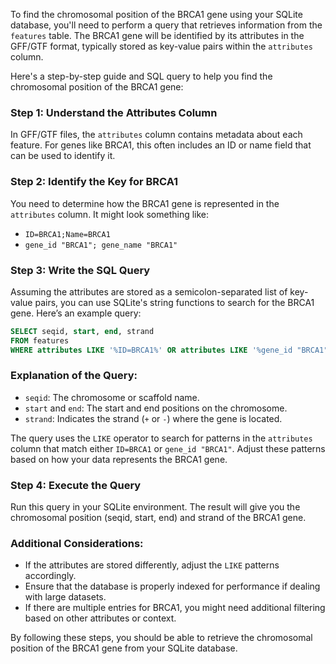 To find the chromosomal position of the BRCA1 gene using your SQLite database, you'll need to perform a query that retrieves information from the `features` table. The BRCA1 gene will be identified by its attributes in the GFF/GTF format, typically stored as key-value pairs within the `attributes` column.

Here's a step-by-step guide and SQL query to help you find the chromosomal position of the BRCA1 gene:

### Step 1: Understand the Attributes Column
In GFF/GTF files, the `attributes` column contains metadata about each feature. For genes like BRCA1, this often includes an ID or name field that can be used to identify it.

### Step 2: Identify the Key for BRCA1
You need to determine how the BRCA1 gene is represented in the `attributes` column. It might look something like:
- `ID=BRCA1;Name=BRCA1`
- `gene_id "BRCA1"; gene_name "BRCA1"`

### Step 3: Write the SQL Query
Assuming the attributes are stored as a semicolon-separated list of key-value pairs, you can use SQLite's string functions to search for the BRCA1 gene. Here’s an example query:

```sql
SELECT seqid, start, end, strand
FROM features
WHERE attributes LIKE '%ID=BRCA1%' OR attributes LIKE '%gene_id "BRCA1"%';
```

### Explanation of the Query:
- `seqid`: The chromosome or scaffold name.
- `start` and `end`: The start and end positions on the chromosome.
- `strand`: Indicates the strand (`+` or `-`) where the gene is located.

The query uses the `LIKE` operator to search for patterns in the `attributes` column that match either `ID=BRCA1` or `gene_id "BRCA1"`. Adjust these patterns based on how your data represents the BRCA1 gene.

### Step 4: Execute the Query
Run this query in your SQLite environment. The result will give you the chromosomal position (seqid, start, end) and strand of the BRCA1 gene.

### Additional Considerations:
- If the attributes are stored differently, adjust the `LIKE` patterns accordingly.
- Ensure that the database is properly indexed for performance if dealing with large datasets.
- If there are multiple entries for BRCA1, you might need additional filtering based on other attributes or context.

By following these steps, you should be able to retrieve the chromosomal position of the BRCA1 gene from your SQLite database.